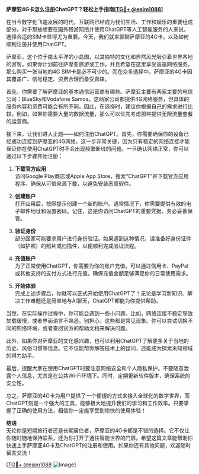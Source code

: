 **萨摩亚4G卡怎么注册ChatGPT？轻松上手指南[[TG💪+ @esim1088](https://t.me/s/esim1088)]**

在当今数字化飞速发展的时代，互联网已经成为我们生活、工作和娱乐的重要组成部分。对于那些想要在国外畅游网络并使用ChatGPT等人工智能服务的人来说，选择合适的SIM卡显得尤为重要。今天，我们就来聊聊萨摩亚的4G卡，以及如何顺利注册并使用ChatGPT。

萨摩亚，这个位于南太平洋的小岛国，以其独特的文化和自然风光吸引着世界各地的游客。如果你计划前往萨摩亚旅游或工作，并且希望在这里享受高速网络服务，那么购买一张当地的4G SIM卡是必不可少的。而在众多选择中，萨摩亚的4G卡因其覆盖广、信号稳定、资费合理而备受青睐。

首先，你需要了解萨摩亚的基本通信运营商有哪些。萨摩亚主要有两家主要的电信公司：BlueSky和Vodafone Samoa。这两家公司都提供4G网络服务，但具体的服务内容和资费可能会有所不同。因此，在选择时，建议你根据自己的需求进行比较。例如，如果你需要大量的数据流量，那么可以优先考虑那些提供无限流量套餐的运营商。

接下来，让我们进入正题——如何注册ChatGPT。首先，你需要确保你的设备已经成功连接到萨摩亚的4G网络。这一步非常关键，因为只有稳定的网络连接才能保证你在使用ChatGPT时不会出现频繁断线的问题。一旦确认网络正常，你可以通过以下步骤开始注册：

1. **下载官方应用**  
   访问Google Play商店或Apple App Store，搜索“ChatGPT”并下载官方应用程序。确保从可信来源下载，以避免安装恶意软件。

2. **创建账户**  
   打开应用后，按照提示创建一个新的账户。通常情况下，你需要提供有效的电子邮件地址和设置密码。记住，这是你访问ChatGPT的重要凭据，务必妥善保管。

3. **验证身份**  
   部分国家可能要求用户进行身份验证。如果遇到这种情况，请准备好身份证件（如护照）的照片或扫描件，以便顺利完成验证流程。

4. **充值账户**  
   为了正常使用ChatGPT，你需要为你的账户充值。可以通过信用卡、PayPal或其他支持的支付方式进行充值。确保充值金额足够满足你的日常使用需求。

5. **开始体验**  
   完成上述步骤后，你就可以正式开始使用ChatGPT了！无论是学习新知识、解决工作难题还是简单地与AI聊天，ChatGPT都能为你提供帮助。

当然，在实际操作过程中，你可能会遇到一些小问题。比如，网络连接不稳定导致加载缓慢，或者界面语言不熟悉。别担心，这些都是常见现象。你可以尝试切换不同的网络环境，或者查阅官方的帮助文档来解决问题。

此外，如果你对萨摩亚的文化感兴趣，也可以利用ChatGPT了解更多关于当地的历史、风俗习惯等信息。它不仅能帮你解答技术上的疑问，还能成为探索未知领域的得力助手。

最后，提醒大家在使用ChatGPT时要注意网络安全和个人隐私保护。不要随意泄露个人信息，尤其是在公共Wi-Fi环境下。同时，定期更新软件版本，确保系统的安全性。

总之，萨摩亚的4G卡为用户提供了一个便捷的方式来接入全球化的数字世界，而ChatGPT则是一个强大的工具，能够极大地提升我们的学习和工作效率。只要掌握了正确的使用方法，相信你一定能享受到愉快的使用体验！

**结语**  
无论你是短期旅行者还是长期居住者，萨摩亚的4G卡都是不错的选择。它不仅让你随时随地保持联系，还为你打开了通往智能世界的门扉。希望这篇文章能帮助你快速上手萨摩亚4G卡及ChatGPT的注册和使用。如果你还有其他问题，欢迎随时留言交流！

[[TG💪+ @esim1088](https://t.me/s/esim1088) ![Image](https://i.postimg.cc/4NQfJmqS/Snipaste-2025-05-13-00-14-12.png)]